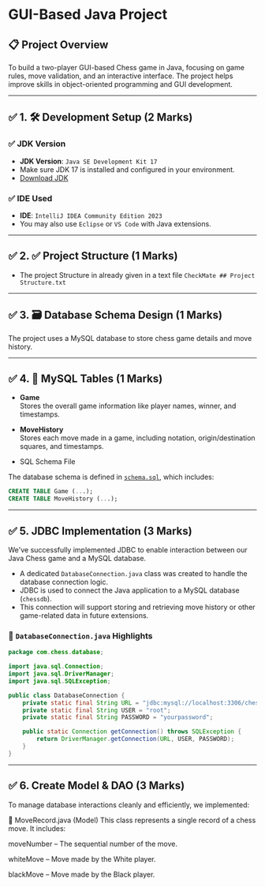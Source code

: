 # GUI-Based Java Project

## 📋 Project Overview       
To build a two-player GUI-based Chess game in Java, focusing on game rules, move validation, and an interactive interface. The project helps improve skills in object-oriented programming and GUI development.

---

## ✅ 1. 🛠️ Development Setup (2 Marks)

### ✅ JDK Version         
- **JDK Version**: `Java SE Development Kit 17`
- Make sure JDK 17 is installed and configured in your environment.
- [Download JDK](https://www.oracle.com/java/technologies/javase-downloads.html)

### ✅ IDE Used
- **IDE**: `IntelliJ IDEA Community Edition 2023`
- You may also use `Eclipse` or `VS Code` with Java extensions.
   
---

## ✅ 2. ✅ Project Structure       (1 Marks)
- The project Structure in already given in a text file `CheckMate ## Project Structure.txt`

---

## ✅ 3. 🗃️ Database Schema Design (1 Marks)
The project uses a MySQL database to store chess game details and move history.

---
 
## ✅ 4. 📂 MySQL Tables   (1 Marks)

- **Game**  
  Stores the overall game information like player names, winner, and timestamps.

- **MoveHistory**  
  Stores each move made in a game, including notation, origin/destination squares, and timestamps.
  
- SQL Schema File

The database schema is defined in [`schema.sql`](schema.sql), which includes:
 

```sql
CREATE TABLE Game (...);
CREATE TABLE MoveHistory (...);
```

---

 
## ✅ 5. JDBC Implementation (3 Marks)

We've successfully implemented JDBC to enable interaction between our Java Chess game and a MySQL database.

- A dedicated `DatabaseConnection.java` class was created to handle the database connection logic.
- JDBC is used to connect the Java application to a MySQL database (`chessdb`).
- This connection will support storing and retrieving move history or other game-related data in future extensions.

### 📄 `DatabaseConnection.java` Highlights

```java
package com.chess.database;

import java.sql.Connection;
import java.sql.DriverManager;
import java.sql.SQLException;

public class DatabaseConnection {
    private static final String URL = "jdbc:mysql://localhost:3306/chessdb";
    private static final String USER = "root";
    private static final String PASSWORD = "yourpassword";

    public static Connection getConnection() throws SQLException {
        return DriverManager.getConnection(URL, USER, PASSWORD);
    }
}
```

---

## ✅ 6. Create Model & DAO (3 Marks)
To manage database interactions cleanly and efficiently, we implemented:

🧩 MoveRecord.java (Model)
This class represents a single record of a chess move. It includes:

moveNumber – The sequential number of the move.

whiteMove – Move made by the White player.

blackMove – Move made by the Black player. 
